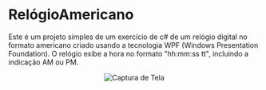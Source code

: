 # RelógioAmericano

Este é um projeto simples de um exercício de c# de um relógio digital no formato americano criado usando a tecnologia WPF (Windows Presentation Foundation). O relógio exibe a hora no formato "hh:mm:ss tt", incluindo a indicação AM ou PM.

<div align="center">
  <img src="https://github.com/RafaelRFAndrade/Rel-gioAmericano/assets/110788109/642b3c6b-304e-4a06-9a36-a60b60cf7993" alt="Captura de Tela">
</div>
